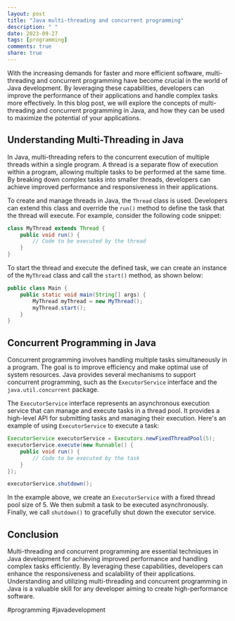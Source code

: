 ```yaml
---
layout: post
title: "Java multi-threading and concurrent programming"
description: " "
date: 2023-09-27
tags: [programming]
comments: true
share: true
---
```


With the increasing demands for faster and more efficient software, multi-threading and concurrent programming have become crucial in the world of Java development. By leveraging these capabilities, developers can improve the performance of their applications and handle complex tasks more effectively. In this blog post, we will explore the concepts of multi-threading and concurrent programming in Java, and how they can be used to maximize the potential of your applications.

## Understanding Multi-Threading in Java

In Java, multi-threading refers to the concurrent execution of multiple threads within a single program. A thread is a separate flow of execution within a program, allowing multiple tasks to be performed at the same time. By breaking down complex tasks into smaller threads, developers can achieve improved performance and responsiveness in their applications.

To create and manage threads in Java, the `Thread` class is used. Developers can extend this class and override the `run()` method to define the task that the thread will execute. For example, consider the following code snippet:

```java
class MyThread extends Thread {
    public void run() {
        // Code to be executed by the thread
    }
}
```

To start the thread and execute the defined task, we can create an instance of the `MyThread` class and call the `start()` method, as shown below:

```java
public class Main {
    public static void main(String[] args) {
        MyThread myThread = new MyThread();
        myThread.start();
    }
}
```

## Concurrent Programming in Java

Concurrent programming involves handling multiple tasks simultaneously in a program. The goal is to improve efficiency and make optimal use of system resources. Java provides several mechanisms to support concurrent programming, such as the `ExecutorService` interface and the `java.util.concurrent` package.

The `ExecutorService` interface represents an asynchronous execution service that can manage and execute tasks in a thread pool. It provides a high-level API for submitting tasks and managing their execution. Here's an example of using `ExecutorService` to execute a task:

```java
ExecutorService executorService = Executors.newFixedThreadPool(5);
executorService.execute(new Runnable() {
    public void run() {
        // Code to be executed by the task
    }
});

executorService.shutdown();
```

In the example above, we create an `ExecutorService` with a fixed thread pool size of 5. We then submit a task to be executed asynchronously. Finally, we call `shutdown()` to gracefully shut down the executor service.

## Conclusion

Multi-threading and concurrent programming are essential techniques in Java development for achieving improved performance and handling complex tasks efficiently. By leveraging these capabilities, developers can enhance the responsiveness and scalability of their applications. Understanding and utilizing multi-threading and concurrent programming in Java is a valuable skill for any developer aiming to create high-performance software.

#programming #javadevelopment